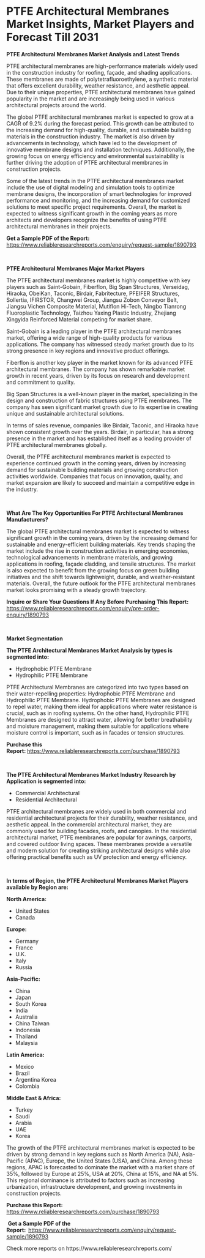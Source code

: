 <p><h1>PTFE Architectural Membranes Market Insights, Market Players and Forecast Till 2031</h1></p><p><strong>PTFE Architectural Membranes Market Analysis and Latest Trends</strong></p>
<p><p>PTFE architectural membranes are high-performance materials widely used in the construction industry for roofing, façade, and shading applications. These membranes are made of polytetrafluoroethylene, a synthetic material that offers excellent durability, weather resistance, and aesthetic appeal. Due to their unique properties, PTFE architectural membranes have gained popularity in the market and are increasingly being used in various architectural projects around the world.</p><p>The global PTFE architectural membranes market is expected to grow at a CAGR of 9.2% during the forecast period. This growth can be attributed to the increasing demand for high-quality, durable, and sustainable building materials in the construction industry. The market is also driven by advancements in technology, which have led to the development of innovative membrane designs and installation techniques. Additionally, the growing focus on energy efficiency and environmental sustainability is further driving the adoption of PTFE architectural membranes in construction projects.</p><p>Some of the latest trends in the PTFE architectural membranes market include the use of digital modeling and simulation tools to optimize membrane designs, the incorporation of smart technologies for improved performance and monitoring, and the increasing demand for customized solutions to meet specific project requirements. Overall, the market is expected to witness significant growth in the coming years as more architects and developers recognize the benefits of using PTFE architectural membranes in their projects.</p></p>
<p><strong>Get a Sample PDF of the Report:&nbsp;</strong> <a href="https://www.reliableresearchreports.com/enquiry/request-sample/1890793">https://www.reliableresearchreports.com/enquiry/request-sample/1890793</a></p>
<p>&nbsp;</p>
<p><strong>PTFE Architectural Membranes Major Market Players</strong></p>
<p><p>The PTFE architectural membranes market is highly competitive with key players such as Saint-Gobain, Fiberflon, Big Span Structures, Verseidag, Hiraoka, ObeiKan, Taconic, Birdair, Fabritecture, PFEIFER Structures, Sollertia, IFIRSTOR, Changwei Group, Jiangsu Zobon Conveyor Belt, Jiangsu Vichen Composite Material, Mutiflon Hi-Tech, Ningbo Tianrong Fluoroplastic Technology, Taizhou Yaxing Plastic Industry, Zhejiang Xingyida Reinforced Material competing for market share.</p><p>Saint-Gobain is a leading player in the PTFE architectural membranes market, offering a wide range of high-quality products for various applications. The company has witnessed steady market growth due to its strong presence in key regions and innovative product offerings.</p><p>Fiberflon is another key player in the market known for its advanced PTFE architectural membranes. The company has shown remarkable market growth in recent years, driven by its focus on research and development and commitment to quality.</p><p>Big Span Structures is a well-known player in the market, specializing in the design and construction of fabric structures using PTFE membranes. The company has seen significant market growth due to its expertise in creating unique and sustainable architectural solutions.</p><p>In terms of sales revenue, companies like Birdair, Taconic, and Hiraoka have shown consistent growth over the years. Birdair, in particular, has a strong presence in the market and has established itself as a leading provider of PTFE architectural membranes globally.</p><p>Overall, the PTFE architectural membranes market is expected to experience continued growth in the coming years, driven by increasing demand for sustainable building materials and growing construction activities worldwide. Companies that focus on innovation, quality, and market expansion are likely to succeed and maintain a competitive edge in the industry.</p></p>
<p>&nbsp;</p>
<p><strong>What Are The Key Opportunities For PTFE Architectural Membranes Manufacturers?</strong></p>
<p><p>The global PTFE architectural membranes market is expected to witness significant growth in the coming years, driven by the increasing demand for sustainable and energy-efficient building materials. Key trends shaping the market include the rise in construction activities in emerging economies, technological advancements in membrane materials, and growing applications in roofing, façade cladding, and tensile structures. The market is also expected to benefit from the growing focus on green building initiatives and the shift towards lightweight, durable, and weather-resistant materials. Overall, the future outlook for the PTFE architectural membranes market looks promising with a steady growth trajectory.</p></p>
<p><strong>Inquire or Share Your Questions If Any Before Purchasing This Report:</strong> <a href="https://www.reliableresearchreports.com/enquiry/pre-order-enquiry/1890793">https://www.reliableresearchreports.com/enquiry/pre-order-enquiry/1890793</a></p>
<p>&nbsp;</p>
<p><strong>Market Segmentation</strong></p>
<p><strong>The PTFE Architectural Membranes Market Analysis by types is segmented into:</strong></p>
<p><ul><li>Hydrophobic PTFE Membrane</li><li>Hydrophilic PTFE Membrane</li></ul></p>
<p><p>PTFE Architectural Membranes are categorized into two types based on their water-repelling properties: Hydrophobic PTFE Membrane and Hydrophilic PTFE Membrane. Hydrophobic PTFE Membranes are designed to repel water, making them ideal for applications where water resistance is crucial, such as in roofing systems. On the other hand, Hydrophilic PTFE Membranes are designed to attract water, allowing for better breathability and moisture management, making them suitable for applications where moisture control is important, such as in facades or tension structures.</p></p>
<p><strong>Purchase this Report:&nbsp;</strong><a href="https://www.reliableresearchreports.com/purchase/1890793">https://www.reliableresearchreports.com/purchase/1890793</a></p>
<p>&nbsp;</p>
<p><strong>The PTFE Architectural Membranes Market Industry Research by Application is segmented into:</strong></p>
<p><ul><li>Commercial Architectural</li><li>Residential Architectural</li></ul></p>
<p><p>PTFE architectural membranes are widely used in both commercial and residential architectural projects for their durability, weather resistance, and aesthetic appeal. In the commercial architectural market, they are commonly used for building facades, roofs, and canopies. In the residential architectural market, PTFE membranes are popular for awnings, carports, and covered outdoor living spaces. These membranes provide a versatile and modern solution for creating striking architectural designs while also offering practical benefits such as UV protection and energy efficiency.</p></p>
<p>&nbsp;</p>
<p><strong>In terms of Region, the PTFE Architectural Membranes Market Players available by Region are:</strong></p>
<p>
    <p> <strong> North America: </strong>
        <ul>
            <li>United States</li>
            <li>Canada</li>
        </ul>
        </p> 
    <p> <strong> Europe: </strong>
        <ul>
            <li>Germany</li>
            <li>France</li>
            <li>U.K.</li>
            <li>Italy</li>
            <li>Russia</li>
        </ul>
        </p> 
    <p> <strong> Asia-Pacific: </strong>
        <ul>
            <li>China</li>
            <li>Japan</li>
            <li>South Korea</li>
            <li>India</li>
            <li>Australia</li>
            <li>China Taiwan</li>
            <li>Indonesia</li>
            <li>Thailand</li>
            <li>Malaysia</li>
        </ul>
        </p> 
    <p> <strong> Latin America: </strong>
        <ul>
            <li>Mexico</li>
            <li>Brazil</li>
            <li>Argentina Korea</li>
            <li>Colombia</li>
        </ul>
        </p> 
    <p> <strong> Middle East & Africa: </strong>
        <ul>
            <li>Turkey</li>
            <li>Saudi</li>
            <li>Arabia</li>
            <li>UAE</li>
            <li>Korea</li>
        </ul>
    </p>
    </p>
<p><p>The growth of the PTFE architectural membranes market is expected to be driven by strong demand in key regions such as North America (NA), Asia-Pacific (APAC), Europe, the United States (USA), and China. Among these regions, APAC is forecasted to dominate the market with a market share of 35%, followed by Europe at 25%, USA at 20%, China at 15%, and NA at 5%. This regional dominance is attributed to factors such as increasing urbanization, infrastructure development, and growing investments in construction projects.</p></p>
<p><strong>Purchase this Report: </strong><a href="https://www.reliableresearchreports.com/purchase/1890793">https://www.reliableresearchreports.com/purchase/1890793</a></p>
<p>&nbsp;<strong>Get a Sample PDF of the Report:&nbsp;&nbsp;</strong><a href="https://www.reliableresearchreports.com/enquiry/request-sample/1890793">https://www.reliableresearchreports.com/enquiry/request-sample/1890793</a></p>
<p><strong></strong></p>
<p>Check more reports on https://www.reliableresearchreports.com/</p>